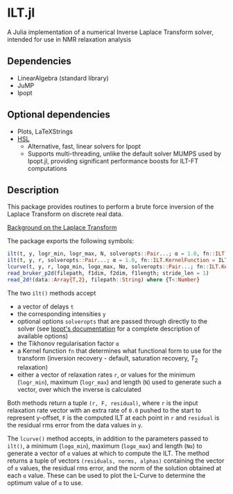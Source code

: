 # ILT.jl
A Julia implementation of a numerical Inverse Laplace Transform solver, intended for use in NMR relaxation analysis

## Dependencies
- LinearAlgebra (standard library)
- JuMP
- Ipopt

## Optional dependencies
- Plots, LaTeXStrings 
- [HSL](https://licences.stfc.ac.uk/products/Software/HSL)
  - Alternative, fast, linear solvers for Ipopt
  - Supports multi-threading, unlike the default solver MUMPS used by Ipopt.jl, providing significant performance boosts for ILT-FT computations

## Description
This package provides routines to perform a brute force inversion of the Laplace Transform on discrete real data.

[Background on the Laplace Transform](docs/overview.pdf)

The package exports the following symbols:
```julia
ilt(t, y, logr_min, logr_max, N, solveropts::Pair...; α = 1.0, fn::ILT.KernelFunction = ILT.t1ir())
ilt(t, y, r, solveropts::Pair...; α = 1.0, fn::ILT.KernelFunction = ILT.t1ir())
lcurve(t, y, r, logα_min, logα_max, Nα, solveropts::Pair...; fn::ILT.KernelFunction = ILT.t1ir())
read_bruker_p2d(filepath, f1dim, f2dim, f1length; stride_len = 1)
read_2d!(data::Array{T,2}, filepath::String) where {T<:Number}
```
The two `ilt()` methods accept 
  - a vector of delays `t` 
  - the corresponding intensities `y` 
  - optional options `solveropts` that are passed through directly to the solver (see [Ipopt's documentation](https://www.coin-or.org/Bonmin/option_pages/options_list_ipopt.html) for a complete description of available options) 
  - the Tikhonov regularisation factor `α` 
  - a Kernel function `fn` that determines what functional form to use for the transform (inversion recovery - default, saturation recovery, $T_2$ relaxation) 
  - either a vector of relaxation rates `r`, or values for the minimum (`logr_min`), maximum (`logr_max`) and length (`N`) used to generate such a vector, over which the inverse is calculated

Both methods return a tuple `(r, F, residual)`, where `r` is the input relaxation rate vector with an extra rate of `0.0` pushed to the start to represent y-offset, `F` is the computed ILT at each point in `r` and `residual` is the residual rms error from the data values in `y`.

The `lcurve()` method accepts, in addition to the parameters passed to `ilt()`, a minimum (`logα_min`), maximum (`logα_max`) and length (`Nα`) to generate a vector of `α` values at which to compute the ILT. The method returns a tuple of vectors `(residuals, norms, alphas)` containing the vector of `α` values, the residual rms error, and the norm of the solution obtained at each `α` value. These can be used to plot the L-Curve to determine the optimum value of `α` to use.
